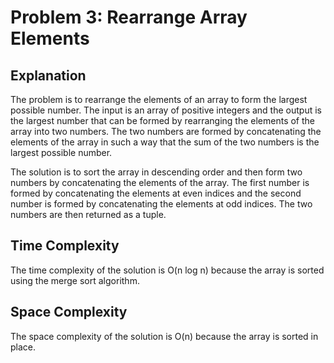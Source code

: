 # Problem 3: Rearrange Array Elements

## Explanation

The problem is to rearrange the elements of an array to form the largest possible number. The input is an array of positive integers and the output is the largest number that can be formed by rearranging the elements of the array into two numbers. The two numbers are formed by concatenating the elements of the array in such a way that the sum of the two numbers is the largest possible number.

The solution is to sort the array in descending order and then form two numbers by concatenating the elements of the array. The first number is formed by concatenating the elements at even indices and the second number is formed by concatenating the elements at odd indices. The two numbers are then returned as a tuple.

## Time Complexity

The time complexity of the solution is O(n log n) because the array is sorted using the merge sort algorithm.

## Space Complexity

The space complexity of the solution is O(n) because the array is sorted in place.